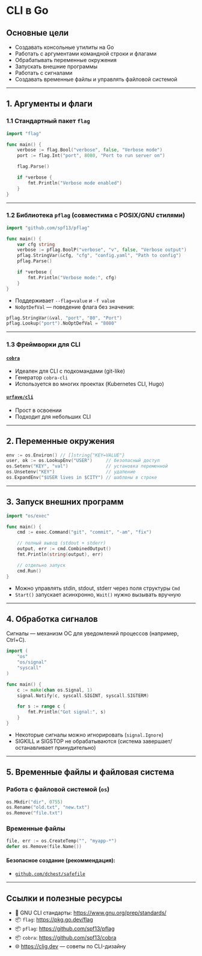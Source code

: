 # CLI в Go

## Основные цели

- Создавать консольные утилиты на Go
- Работать с аргументами командной строки и флагами
- Обрабатывать переменные окружения
- Запускать внешние программы
- Работать с сигналами
- Создавать временные файлы и управлять файловой системой

---

## 1. Аргументы и флаги

### 1.1 Стандартный пакет `flag`
```go
import "flag"

func main() {
    verbose := flag.Bool("verbose", false, "Verbose mode")
    port := flag.Int("port", 8080, "Port to run server on")

    flag.Parse()

    if *verbose {
        fmt.Println("Verbose mode enabled")
    }
}
```

---

### 1.2 Библиотека `pflag` (совместима с POSIX/GNU стилями)
```go
import "github.com/spf13/pflag"

func main() {
    var cfg string
    verbose := pflag.BoolP("verbose", "v", false, "Verbose output")
    pflag.StringVar(&cfg, "cfg", "config.yaml", "Path to config")
    pflag.Parse()

    if *verbose {
        fmt.Println("Verbose mode:", cfg)
    }
}
```

- Поддерживает `--flag=value` и `-f value`
- `NoOptDefVal` — поведение флага без значения:
```go
pflag.StringVar(&val, "port", "80", "Port")
pflag.Lookup("port").NoOptDefVal = "8080"
```

---

### 1.3 Фреймворки для CLI

#### [`cobra`](https://github.com/spf13/cobra)
- Идеален для CLI с подкомандами (git-like)
- Генератор `cobra-cli`
- Используется во многих проектах (Kubernetes CLI, Hugo)

#### [`urfave/cli`](https://github.com/urfave/cli)
- Прост в освоении
- Подходит для небольших CLI

---

## 2. Переменные окружения

```go
env := os.Environ() // []string{"KEY=VALUE"}
user, ok := os.LookupEnv("USER")     // безопасный доступ
os.Setenv("KEY", "val")              // установка переменной
os.Unsetenv("KEY")                   // удаление
os.ExpandEnv("$USER lives in $CITY") // шаблоны в строке
```

---

## 3. Запуск внешних программ

```go
import "os/exec"

func main() {
    cmd := exec.Command("git", "commit", "-am", "fix")

    // полный вывод (stdout + stderr)
    output, err := cmd.CombinedOutput()
    fmt.Println(string(output), err)

    // отдельно запуск
    cmd.Run()
}
```

- Можно управлять stdin, stdout, stderr через поля структуры `Cmd`
- `Start()` запускает асинхронно, `Wait()` нужно вызывать вручную

---

## 4. Обработка сигналов

Сигналы — механизм ОС для уведомлений процессов (например, Ctrl+C).

```go
import (
    "os"
    "os/signal"
    "syscall"
)

func main() {
    c := make(chan os.Signal, 1)
    signal.Notify(c, syscall.SIGINT, syscall.SIGTERM)

    for s := range c {
        fmt.Println("Got signal:", s)
    }
}
```

- Некоторые сигналы можно игнорировать (`signal.Ignore`)
- SIGKILL и SIGSTOP не обрабатываются (система завершает/останавливает принудительно)

---

## 5. Временные файлы и файловая система

### Работа с файловой системой (`os`)
```go
os.Mkdir("dir", 0755)
os.Rename("old.txt", "new.txt")
os.Remove("file.txt")
```

### Временные файлы
```go
file, err := os.CreateTemp("", "myapp-*")
defer os.Remove(file.Name())
```

#### Безопасное создание (рекоммендация):
- [`github.com/dchest/safefile`](https://github.com/dchest/safefile)

---

## Ссылки и полезные ресурсы

- 📖 GNU CLI стандарты: https://www.gnu.org/prep/standards/
- 📦 `flag`: https://pkg.go.dev/flag
- 📦 `pflag`: https://github.com/spf13/pflag
- 📦 `cobra`: https://github.com/spf13/cobra
- 🌐 https://clig.dev — советы по CLI-дизайну


